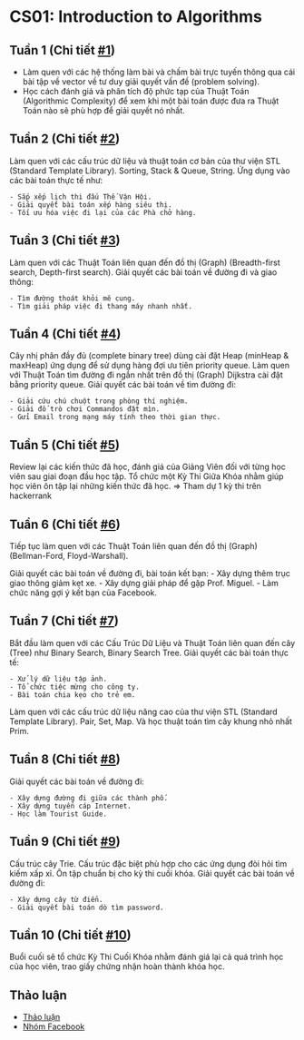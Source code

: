 # CS01: Introduction to Algorithms

## Tuần 1 (Chi tiết [#1](/../../issues/1))

- Làm quen với các hệ thống làm bài và chấm bài trực tuyến thông qua cái bài tập về vector về tư duy giải quyết vấn đề (problem solving).
- Học cách đánh giá và phân tích độ phức tạp của Thuật Toán (Algorithmic Complexity) để xem khi một bài toán được đưa ra Thuật Toán nào sẽ phù hợp để giải quyết nó nhất.

## Tuần 2 (Chi tiết [#2](/../../issues/2))

Làm quen với các cấu trúc dữ liệu và thuật toán cơ bản của thư viện STL (Standard Template Library). Sorting, Stack & Queue, String.
Ứng dụng vào các bài toán thực tế như:

    - Sắp xếp lịch thi đấu Thế Vận Hội.
    - Giải quyết bài toán xếp hàng siêu thị.
    - Tối ưu hóa việc đi lại của các Phà chở hàng.


## Tuần 3 (Chi tiết [#3](/../../issues/3))

Làm quen với các Thuật Toán liên quan đến đồ thị (Graph) (Breadth-first search, Depth-first search).
Giải quyết các bài toán về đường đi và giao thông:

    - Tìm đường thoát khỏi mê cung.
    - Tìm giải pháp việc đi thang máy nhanh nhất.
    

## Tuần 4 (Chi tiết [#4](/../../issues/4))

Cây nhị phân đầy đủ (complete binary tree) dùng cài đặt Heap (minHeap & maxHeap) ứng dụng để sử dụng hàng đợi ưu tiên priority queue.
Làm quen với Thuật Toán tìm đường đi ngắn nhất trên đồ thị (Graph) Dijkstra cài đặt bằng priority queue.
Giải quyết các bài toán về tìm đường đi:

    - Giải cứu chú chuột trong phòng thí nghiệm.
    - Giải đố trò chơi Commandos đặt mìn.
    - Gửi Email trong mạng máy tính theo thời gian thực.

## Tuần 5 (Chi tiết [#5](/../../issues/5))

Review lại các kiến thức đã học, đánh giá của Giảng Viên đối với từng học viên sau giai đoạn đầu học tập.
Tổ chức một Kỳ Thi Giữa Khóa nhằm giúp học viên ôn tập lại những kiến thức đã học. => Tham dự 1 kỳ thi trên hackerrank

## Tuần 6 (Chi tiết [#6](/../../issues/6))

Tiếp tục làm quen với các Thuật Toán liên quan đến đồ thị (Graph) (Bellman-Ford, Floyd-Warshall).

Giải quyết các bài toán về đường đi, bài toán kết bạn:
    - Xây dựng thêm trục giao thông giảm kẹt xe.
    - Xây dựng giải pháp để gặp Prof. Miguel.
    - Làm chức năng gợi ý kết bạn của Facebook.


## Tuần 7 (Chi tiết [#7](/../../issues/7))

Bắt đầu làm quen với các Cấu Trúc Dữ Liệu và Thuật Toán liên quan đến cây (Tree) như Binary Search, Binary Search Tree.
Giải quyết các bài toán thực tế:

    - Xử lý dữ liệu tập ảnh.
    - Tổ chức tiệc mừng cho công ty.
    - Bài toán chia kẹo cho trẻ em.

Làm quen với các cấu trúc dữ liệu nâng cao của thư viện STL (Standard Template Library). Pair, Set, Map. Và học thuật toán tìm cây khung nhỏ nhất Prim.

## Tuần 8 (Chi tiết [#8](/../../issues/8))

Giải quyết các bài toán về đường đi:

    - Xây dựng đường đi giữa các thành phố.
    - Xây dựng tuyến cáp Internet.
    - Học làm Tourist Guide.

## Tuần 9 (Chi tiết [#9](/../../issues/9))

Cấu trúc cây Trie. Cấu trúc đặc biệt phù hợp cho các ứng dụng đòi hỏi tìm kiếm xấp xỉ.
Ôn tập chuẩn bị cho kỳ thi cuối khóa.
Giải quyết các bài toán về đường đi:

    - Xây dựng cây từ điển.
    - Giải quyết bài toán dò tìm password.

## Tuần 10 (Chi tiết [#10](/../../issues/10))

Buổi cuối sẽ tổ chức Kỳ Thi Cuối Khóa nhằm đánh giá lại cả quá trình học của học viên, trao giấy chứng nhận hoàn thành khóa học.

## Thảo luận

- [Thảo luận](https://github.com/hprobotic/learning-stuff/issues)
- [Nhóm Facebook](https://fb.com)
